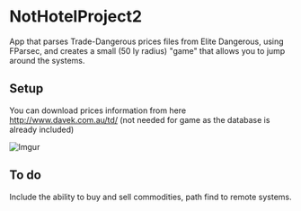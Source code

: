 NotHotelProject2
================
App that parses Trade-Dangerous prices files from Elite Dangerous, using FParsec, and creates a small (50 ly radius) "game" that allows you to jump around the systems.

## Setup

You can download prices information from here http://www.davek.com.au/td/ (not needed for game as the database is already included)

![Imgur](https://i.imgur.com/vaaBrU9.png)

## To do

Include the ability to buy and sell commodities, path find to remote systems.
